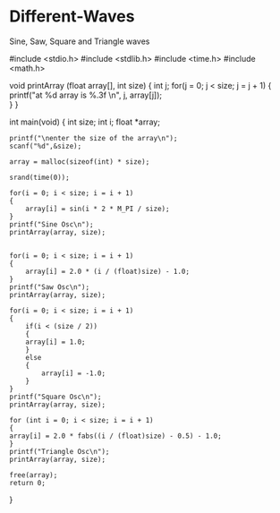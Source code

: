 # Different-Waves
Sine, Saw, Square and Triangle waves

#include <stdio.h>
#include <stdlib.h>
#include <time.h>
#include <math.h>


void printArray (float array[], int size)
{
    int j;
    for(j = 0; j < size; j = j + 1)
    {
        printf("at %d array is %.3f \n", j, array[j]);    
    }
}

int main(void)
{
    int size;
    int i;
    float *array;

    printf("\nenter the size of the array\n");
    scanf("%d",&size);

    array = malloc(sizeof(int) * size);

    srand(time(0));

    for(i = 0; i < size; i = i + 1)
    {
        array[i] = sin(i * 2 * M_PI / size);
    }
    printf("Sine Osc\n");
    printArray(array, size);

    
    for(i = 0; i < size; i = i + 1)
    {
        array[i] = 2.0 * (i / (float)size) - 1.0;
    }
    printf("Saw Osc\n");
    printArray(array, size);

    for(i = 0; i < size; i = i + 1)
    {
        if(i < (size / 2))
        {
        array[i] = 1.0;
        }
        else
        {
            array[i] = -1.0;
        }
    }
    printf("Square Osc\n");
    printArray(array, size);  

    for (int i = 0; i < size; i = i + 1) 
    {
    array[i] = 2.0 * fabs((i / (float)size) - 0.5) - 1.0;
    }
    printf("Triangle Osc\n");
    printArray(array, size); 

    free(array);
    return 0;
}
